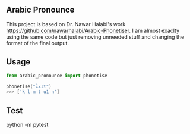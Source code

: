 
## Arabic Pronounce

This project is based on Dr. Nawar Halabi's work https://github.com/nawarhalabi/Arabic-Phonetiser. I am almost exaclty using the same code but just removing unneeded stuff and changing the format of the final output.

## Usage
```python
from arabic_pronounce import phonetise

phonetise("كلمةٌ")
>>> ['k l m t u1 n']
```

## Test
python -m pytest
